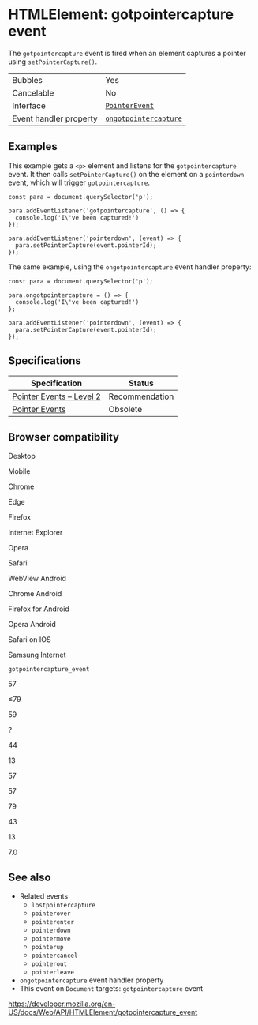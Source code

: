 HTMLElement: gotpointercapture event
====================================

The `gotpointercapture` event is fired when an element captures a pointer using `setPointerCapture()`.

<table><tbody><tr class="odd"><td>Bubbles</td><td>Yes</td></tr><tr class="even"><td>Cancelable</td><td>No</td></tr><tr class="odd"><td>Interface</td><td><a href="../pointerevent"><code>PointerEvent</code></a></td></tr><tr class="even"><td>Event handler property</td><td><a href="../globaleventhandlers/ongotpointercapture"><code>ongotpointercapture</code></a></td></tr></tbody></table>

Examples
--------

This example gets a `<p>` element and listens for the `gotpointercapture` event. It then calls `setPointerCapture()` on the element on a `pointerdown` event, which will trigger `gotpointercapture`.

    const para = document.querySelector('p');

    para.addEventListener('gotpointercapture', () => {
      console.log('I\'ve been captured!')
    });

    para.addEventListener('pointerdown', (event) => {
      para.setPointerCapture(event.pointerId);
    });

The same example, using the `ongotpointercapture` event handler property:

    const para = document.querySelector('p');

    para.ongotpointercapture = () => {
      console.log('I\'ve been captured!')
    };

    para.addEventListener('pointerdown', (event) => {
      para.setPointerCapture(event.pointerId);
    });

Specifications
--------------

<table><thead><tr class="header"><th>Specification</th><th>Status</th></tr></thead><tbody><tr class="odd"><td><a href="https://www.w3.org/TR/pointerevents2/#the-gotpointercapture-event">Pointer Events – Level 2</a></td><td><span class="spec-rec">Recommendation</span></td></tr><tr class="even"><td><a href="https://www.w3.org/TR/pointerevents1/#the-gotpointercapture-event">Pointer Events</a></td><td><span class="spec-obsolete">Obsolete</span></td></tr></tbody></table>

Browser compatibility
---------------------

Desktop

Mobile

Chrome

Edge

Firefox

Internet Explorer

Opera

Safari

WebView Android

Chrome Android

Firefox for Android

Opera Android

Safari on IOS

Samsung Internet

`gotpointercapture_event`

57

≤79

59

?

44

13

57

57

79

43

13

7.0

See also
--------

-   Related events
    -   `lostpointercapture`
    -   `pointerover`
    -   `pointerenter`
    -   `pointerdown`
    -   `pointermove`
    -   `pointerup`
    -   `pointercancel`
    -   `pointerout`
    -   `pointerleave`
-   `ongotpointercapture` event handler property
-   This event on `Document` targets: `gotpointercapture` event

<a href="https://developer.mozilla.org/en-US/docs/Web/API/HTMLElement/gotpointercapture_event" class="_attribution-link">https://developer.mozilla.org/en-US/docs/Web/API/HTMLElement/gotpointercapture_event</a>
